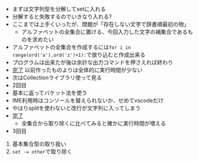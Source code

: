 * まずは文字列型を分解してsetに入れる
* 分解すると失敗するのでいきなり入れる?
* ここまでは上手くいったが、問題が「存在しない文字で辞書順最初の物」
    * アルファベットの全集合に置ける、今回入力した文字の補集合であるものを求めたい
* アルファベットの全集合を作成するには`for i in range(ord('a'),ord('z')+1):`で放り込むと作成出来る
* プログラムは出来たが後は余計な出力コマンドを押さえれば終わり
* [完了](https://atcoder.jp/contests/abc071/submissions/13569556)
    以前作ったものよりは全体的に実行時間が少ない
* 次はCollectionライブラリ使って見る
* 2回目
* 基本に返ってバケット法を使う
* IME利用時はコンソールを替えられないか、せめてvscodeだけ
* やはりsplitを使わないと改行が文字列に入ってしまう
* [完了](https://atcoder.jp/contests/abc071/submissions/13677690)
    * 全集合から取り除くに比べてみると確かに実行時間が増える
* 3回目
1. 基本集合型の取り扱い
1. `set -= other`で取り除く